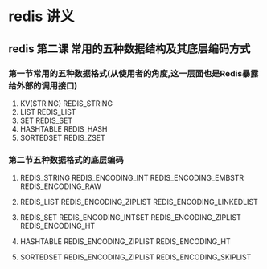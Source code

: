 # redis 讲义
## redis 第二课 常用的五种数据结构及其底层编码方式
### 第一节常用的五种数据格式(从使用者的角度,这一层面也是Redis暴露给外部的调用接口)
1. KV(STRING) REDIS_STRING
2. LIST REDIS_LIST
3. SET REDIS_SET
4. HASHTABLE REDIS_HASH
5. SORTEDSET REDIS_ZSET

### 第二节五种数据格式的底层编码
1. REDIS_STRING
    REDIS_ENCODING_INT
    REDIS_ENCODING_EMBSTR
    REDIS_ENCODING_RAW

2. REDIS_LIST
    REDIS_ENCODING_ZIPLIST
    REDIS_ENCODING_LINKEDLIST

3. REDIS_SET
    REDIS_ENCODING_INTSET
    REDIS_ENCODING_ZIPLIST
    REDIS_ENCODING_HT

4. HASHTABLE
    REDIS_ENCODING_ZIPLIST
    REDIS_ENCODING_HT

5. SORTEDSET
    REDIS_ENCODING_ZIPLIST
    REDIS_ENCODING_SKIPLIST


